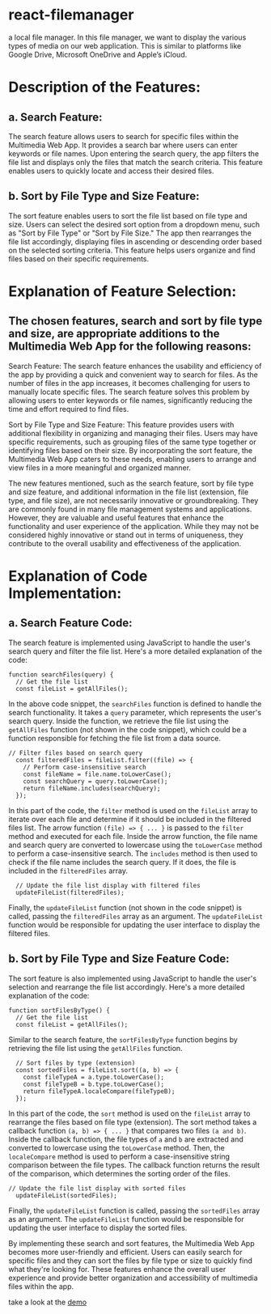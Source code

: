 # react-filemanager
a local file manager. In this file manager, we want to display the various types of media on our web application. This is similar to platforms like Google Drive, Microsoft OneDrive and Apple’s iCloud.

# Description of the Features:

## a. Search Feature:
The search feature allows users to search for specific files within the Multimedia Web App. It provides a search bar where users can enter keywords or file names. Upon entering the search query, the app filters the file list and displays only the files that match the search criteria. This feature enables users to quickly locate and access their desired files.

## b. Sort by File Type and Size Feature:
The sort feature enables users to sort the file list based on file type and size. Users can select the desired sort option from a dropdown menu, such as "Sort by File Type" or "Sort by File Size." The app then rearranges the file list accordingly, displaying files in ascending or descending order based on the selected sorting criteria. This feature helps users organize and find files based on their specific requirements.

# Explanation of Feature Selection:

## The chosen features, search and sort by file type and size, are appropriate additions to the Multimedia Web App for the following reasons:
Search Feature: The search feature enhances the usability and efficiency of the app by providing a quick and convenient way to search for files. As the number of files in the app increases, it becomes challenging for users to manually locate specific files. The search feature solves this problem by allowing users to enter keywords or file names, significantly reducing the time and effort required to find files.

Sort by File Type and Size Feature: This feature provides users with additional flexibility in organizing and managing their files. Users may have specific requirements, such as grouping files of the same type together or identifying files based on their size. By incorporating the sort feature, the Multimedia Web App caters to these needs, enabling users to arrange and view files in a more meaningful and organized manner.

The new features mentioned, such as the search feature, sort by file type and size feature, and additional information in the file list (extension, file type, and file size), are not necessarily innovative or groundbreaking. They are commonly found in many file management systems and applications. However, they are valuable and useful features that enhance the functionality and user experience of the application. While they may not be considered highly innovative or stand out in terms of uniqueness, they contribute to the overall usability and effectiveness of the application.

# Explanation of Code Implementation:

## a. Search Feature Code:

The search feature is implemented using JavaScript to handle the user's search query and filter the file list. Here's a more detailed explanation of the code:

```
function searchFiles(query) {
  // Get the file list
  const fileList = getAllFiles();
```

In the above code snippet, the `searchFiles` function is defined to handle the search functionality. It takes a `query` parameter, which represents the user's search query. Inside the function, we retrieve the file list using the `getAllFiles` function (not shown in the code snippet), which could be a function responsible for fetching the file list from a data source.

```
// Filter files based on search query
  const filteredFiles = fileList.filter((file) => {
    // Perform case-insensitive search
    const fileName = file.name.toLowerCase();
    const searchQuery = query.toLowerCase();
    return fileName.includes(searchQuery);
  });
```

In this part of the code, the `filter` method is used on the `fileList` array to iterate over each file and determine if it should be included in the filtered files list. The arrow function `(file) => { ... }` is passed to the `filter` method and executed for each file. Inside the arrow function, the file name and search query are converted to lowercase using the `toLowerCase` method to perform a case-insensitive search. The `includes`   method is then used to check if the file name includes the search query. If it does, the file is included in the `filteredFiles` array.

```
  // Update the file list display with filtered files
  updateFileList(filteredFiles);
```
Finally, the `updateFileList` function (not shown in the code snippet) is called, passing the `filteredFiles` array as an argument. The `updateFileList` function would be responsible for updating the user interface to display the filtered files.

## b. Sort by File Type and Size Feature Code:

The sort feature is also implemented using JavaScript to handle the user's selection and rearrange the file list accordingly. Here's a more detailed explanation of the code:

```
function sortFilesByType() {
  // Get the file list
  const fileList = getAllFiles();
```

Similar to the search feature, the `sortFilesByType` function begins by retrieving the file list using the `getAllFiles` function.

```
  // Sort files by type (extension)
  const sortedFiles = fileList.sort((a, b) => {
    const fileTypeA = a.type.toLowerCase();
    const fileTypeB = b.type.toLowerCase();
    return fileTypeA.localeCompare(fileTypeB);
  });
```

In this part of the code, the `sort` method is used on the `fileList` array to rearrange the files based on file type (extension). The sort method takes a callback function `(a, b) => { ... }` that compares two files `(a and b)`. Inside the callback function, the file types of `a` and `b` are extracted and converted to lowercase using the `toLowerCase` method. Then, the `localeCompare` method is used to perform a case-insensitive string comparison between the file types. The callback function returns the result of the comparison, which determines the sorting order of the files.

```
// Update the file list display with sorted files
  updateFileList(sortedFiles);
```

Finally, the `updateFileList` function is called, passing the `sortedFiles` array as an argument. The `updateFileList` function would be responsible for updating the user interface to display the sorted files.

By implementing these search and sort features, the Multimedia Web App becomes more user-friendly and efficient. Users can easily search for specific files and they can sort the files by file type or size to quickly find what they're looking for. These features enhance the overall user experience and provide better organization and accessibility of multimedia files within the app.

take a look at the [demo](https://roy01-multimedia-app-extended.web.app/)
